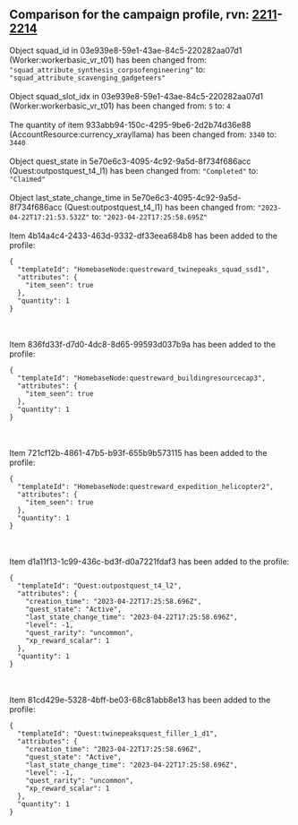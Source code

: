 ## Comparison for the campaign profile, rvn: [2211](https://github.com/PRO100KatYT/FortniteProfileRevisions/tree/main/profiles/campaign/2211%20campaign.json)-[2214](https://github.com/PRO100KatYT/FortniteProfileRevisions/tree/main/profiles/campaign/2214%20campaign.json)

Object squad_id in 03e939e8-59e1-43ae-84c5-220282aa07d1 (Worker:workerbasic_vr_t01) has been changed from: `"squad_attribute_synthesis_corpsofengineering"` to: `"squad_attribute_scavenging_gadgeteers"`
<br><br>
Object squad_slot_idx in 03e939e8-59e1-43ae-84c5-220282aa07d1 (Worker:workerbasic_vr_t01) has been changed from: `5` to: `4`
<br><br>
The quantity of item 933abb94-150c-4295-9be6-2d2b74d36e88 (AccountResource:currency_xrayllama) has been changed from: `3340` to: `3440`
<br><br>
Object quest_state in 5e70e6c3-4095-4c92-9a5d-8f734f686acc (Quest:outpostquest_t4_l1) has been changed from: `"Completed"` to: `"Claimed"`
<br><br>
Object last_state_change_time in 5e70e6c3-4095-4c92-9a5d-8f734f686acc (Quest:outpostquest_t4_l1) has been changed from: `"2023-04-22T17:21:53.532Z"` to: `"2023-04-22T17:25:58.695Z"`
<br><br>
Item 4b14a4c4-2433-463d-9332-df33eea684b8 has been added to the profile:

```
{
  "templateId": "HomebaseNode:questreward_twinepeaks_squad_ssd1",
  "attributes": {
    "item_seen": true
  },
  "quantity": 1
}
```

<br><br>
Item 836fd33f-d7d0-4dc8-8d65-99593d037b9a has been added to the profile:

```
{
  "templateId": "HomebaseNode:questreward_buildingresourcecap3",
  "attributes": {
    "item_seen": true
  },
  "quantity": 1
}
```

<br><br>
Item 721cf12b-4861-47b5-b93f-655b9b573115 has been added to the profile:

```
{
  "templateId": "HomebaseNode:questreward_expedition_helicopter2",
  "attributes": {
    "item_seen": true
  },
  "quantity": 1
}
```

<br><br>
Item d1a11f13-1c99-436c-bd3f-d0a7221fdaf3 has been added to the profile:

```
{
  "templateId": "Quest:outpostquest_t4_l2",
  "attributes": {
    "creation_time": "2023-04-22T17:25:58.696Z",
    "quest_state": "Active",
    "last_state_change_time": "2023-04-22T17:25:58.696Z",
    "level": -1,
    "quest_rarity": "uncommon",
    "xp_reward_scalar": 1
  },
  "quantity": 1
}
```

<br><br>
Item 81cd429e-5328-4bff-be03-68c81abb8e13 has been added to the profile:

```
{
  "templateId": "Quest:twinepeaksquest_filler_1_d1",
  "attributes": {
    "creation_time": "2023-04-22T17:25:58.696Z",
    "quest_state": "Active",
    "last_state_change_time": "2023-04-22T17:25:58.696Z",
    "level": -1,
    "quest_rarity": "uncommon",
    "xp_reward_scalar": 1
  },
  "quantity": 1
}
```

<br><br>
